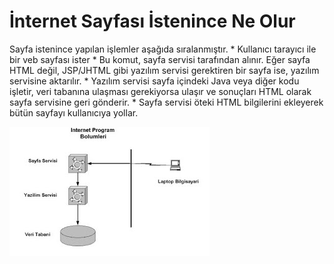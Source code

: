 # İnternet Sayfası İstenince Ne Olur

Sayfa istenince yapılan işlemler aşağıda sıralanmıştır.  * Kullanıcı
tarayıcı ile bir veb sayfası ister * Bu komut, sayfa servisi
tarafından alınır. Eğer sayfa HTML değil, JSP/JHTML gibi yazılım
servisi gerektiren bir sayfa ise, yazılım servisine aktarılır.  *
Yazılım servisi sayfa içindeki Java veya diğer kodu işletir, veri
tabanına ulaşması gerekiyorsa ulaşır ve sonuçları HTML olarak sayfa
servisine geri gönderir.  * Sayfa servisi öteki HTML bilgilerini
ekleyerek bütün sayfayı kullanıcıya yollar.




![](int_arch.jpg)
